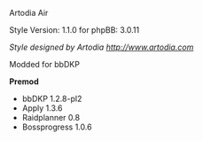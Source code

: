 Artodia Air
                                                    
Style Version: 1.1.0
for phpBB: 3.0.11

*Style designed by Artodia http://www.artodia.com*

Modded for bbDKP

**Premod**

*	bbDKP 1.2.8-pl2
*	Apply 1.3.6
*   Raidplanner 0.8
*   Bossprogress 1.0.6

